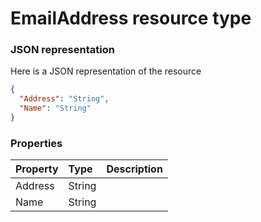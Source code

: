 # EmailAddress resource type



### JSON representation

Here is a JSON representation of the resource

```json
{
  "Address": "String",
  "Name": "String"
}

```
### Properties
| Property	   | Type	|Description|
|:---------------|:--------|:----------|
|Address|String||
|Name|String||

<!-- uuid: 2f41f37f-0cbb-46d5-b393-984a2ff7cfcd
2015-10-09 17:20:41 UTC -->